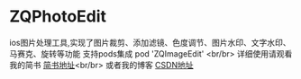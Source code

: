 # ZQPhotoEdit
ios图片处理工具,实现了图片裁剪、添加滤镜、色度调节、图片水印、文字水印、马赛克、旋转等功能
支持pods集成 pod 'ZQImageEdit' <br/br>
详细使用请观看我的简书  [简书地址](http://www.jianshu.com/p/33a868c4ff0b)<br/br>
或者我的博客           [CSDN地址](http://blog.csdn.net/xiaozhaoqiang/article/details/78791804) 
